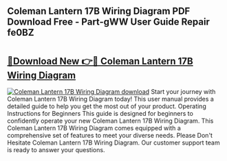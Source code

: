 ## Coleman Lantern 17B Wiring Diagram PDF Download Free - Part-gWW User Guide Repair fe0BZ

# <h2><a href="http://dfr74hj.blite.top/?on=Coleman+Lantern+17B+Wiring+Diagram">🔗Download New 👉🔴 Coleman Lantern 17B Wiring Diagram</a></h2>

[![Coleman Lantern 17B Wiring Diagram download](https://i.imgur.com/lujVjoI.png)](http://dfr74hj.blite.top/?on=Coleman+Lantern+17B+Wiring+Diagram)
Start your journey with Coleman Lantern 17B Wiring Diagram today! This user manual provides a detailed guide to help you get the most out of your product. Operating Instructions for Beginners This guide is designed for beginners to confidently operate your new Coleman Lantern 17B Wiring Diagram. This Coleman Lantern 17B Wiring Diagram comes equipped with a comprehensive set of features to meet your diverse needs. Please Don't Hesitate Coleman Lantern 17B Wiring Diagram. Our customer support team is ready to answer your questions.
